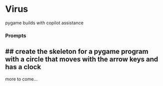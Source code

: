 # Virus
pygame builds with copilot assistance

### Prompts

## ## create the skeleton for a pygame program with a circle that moves with the arrow keys and has a clock

more to come...

